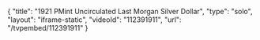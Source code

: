 {
    "title": "1921 PMint Uncirculated Last Morgan Silver Dollar",
    "type": "solo",
    "layout": "iframe-static",
    "videoId": "112391911",
    "url": "\/tvpembed\/112391911"
}